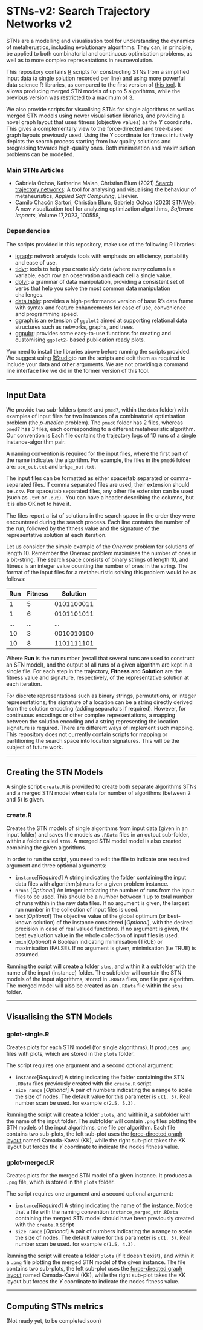 # STNs-v2: Search Trajectory Networks v2

STNs are a modelling and visualisation tool for understanding the dynamics of metaherustics, including evolutionary algorithms. They can, in principle, be applied to both combinatorial and continuous optimisation problems, as well as to more complex representations in neuroevolution.

This repository contains [R](https://cran.r-project.org/) scripts for constructing STNs from a simplified input data (a single solution recorded per line) and using more powerful data science R libraries, as compared to the first version of [this tool](https://github.com/gabro8a/STNs). It allows producing merged STN models of up to 5 algorihtms, while the previous version was restricted to a maximum of 3.

We also provide scripts for visualising STNs for single algorithms as well as merged STN models using newer visualisation libraries, and providing a novel graph layout that uses fitness (objective values) as the *Y* coordinate. This gives a complementary view to the force-directed and tree-based graph layouts previously used. Using the *Y* coordinate for fitness intuitively depicts the search process starting from low quality solutions and progressing towards high-quality ones. Both minimisation and maximisation problems can be modelled.

### Main STNs Articles

- Gabriela Ochoa, Katherine Malan, Christian Blum (2021) [Search trajectory networks](https://doi.org/10.1016/j.asoc.2021.107492): A tool for analysing and visualising the behaviour of metaheuristics, *Applied Soft Computing*, Elsevier.
- Camilo Chacón Sartori, Christian Blum, Gabriela Ochoa (2023) [STNWeb](https://doi.org/10.1016/j.simpa.2023.100558.): A new visualization tool for analyzing optimization algorithms, *Software Impacts*, Volume 17,2023, 100558, 

### Dependencies

The scripts provided in this repository, make use of the following R libraries: 
- [igraph](https://igraph.org/r/): network analysis tools with emphasis on efficiency, portability and ease of use.
- [tidyr](https://tidyr.tidyverse.org/): tools to help you create *tidy* data (where every column is a variable, each row an observation and each cell a single value. 
- [dplyr](https://dplyr.tidyverse.org/):  a grammar of data manipulation, providing a consistent set of verbs that help you solve the most common data manipulation challenges.
- [data.table](https://cran.r-project.org/web/packages/data.table/index.html): provides a high-performance version of base R’s data.frame with syntax and feature enhancements for ease of use, convenience and programming speed.
- [ggraph](https://ggraph.data-imaginist.com/):is an extension of `ggplot2` aimed at supporting relational data structures such as networks, graphs, and trees.
- [ggpubr](https://rpkgs.datanovia.com/ggpubr/): provides some easy-to-use functions for creating and customising `ggplot2`- based publication ready plots.

You need to install the libraries above before running the scripts provided. We suggest using [RStudio](https://posit.co/download/rstudio-desktop/)to run the scripts and edit them as required to include your data and other arguments. We are not providing a command line interface like we did in the former version of this tool.
 

-------------------------------------------------------------------------------------------------------

## Input Data

We provide two sub-folders (`pmed6` and `pmed7`, within the `data` folder) with examples of input files for two instances of a combinatorial optimisation problem (the *p-median* problem).  The `pmed6` folder has 2 files, whereas `pmed7` has 3 files, each corresponding to a different metaheuristic algorithm. Our convention is  Each file contains the trajectory logs of 10 runs of a single instance-algorithm pair.  


A naming convention is required for the input files, where the first part of the name indicates the algorithm. For example, the files in the `pmed6` folder are: `aco_out.txt` and `brkga_out.txt`.

The input files can be formatted as either space/tab separated or comma-separated files. If comma separated files are used, their extension should be .`csv`. For space/tab separated files, any other file extension can be used (such as `.txt` or `.out).` You can have a header describing the columns, but it is also OK not to have it.

The files report a list of solutions in the search space in the order they were encountered during the search process. Each line contains the number of the run, followed by the fitness value and the signature of the representative solution at each iteration.

Let us consider the simple example of the *Onemax* problem for solutions of length 10. Remember the Onemax problem maximises the number of ones in a bit-string. The search space consists of binary strings of length 10, and fitness is an integer value counting the number of ones in the string. The format of the input files for a metaheuristic solving this problem would be as follows: 

| Run  | Fitness | Solution   | 
| ---- | ------- | ---------- | 
| 1    | 5       | 0101100011 | 
| 1    | 6       | 0101101011 | 
| ...  | ...     | ...        | 
| 10   | 3       | 0010010100 | 
| 10   | 8       | 1101111101 | 

Where **Run** is the run number (recall that several runs are used to construct an STN model), and the output of all runs of a given algorithm are kept in a single file. For each step in the trajectory,  **Fitness**  and **Solution** are the fitness value and signature, respectively, of the representative solution at each iteration.

For discrete representations such as binary strings, permutations, or integer representations; the signature of a location can be a string directly derived from the solution encoding (adding separators if required).  However, for continuous encodings or other complex representations, a mapping between the solution encoding and a string representing the location signature is required. There are different ways of implement such mapping. This repository does not currently contain scripts for mapping or partitioning the search space into location signatures. This will be the subject of future work. 

-------------------------------------------------------------------------------------------------------

## Creating the STN Models 

A single script `create.R` is provided to create both separate algorithms STNs and a merged STN model when data for number of algorithms (between 2 and 5) is given. 

### create.R

Creates the STN models of single algorithms from input data (given in an input folder) and saves the models as `.RData` files in an output sub-folder, within a folder called `stns`. A merged STN model model is also created combining the given algorithms.


In order to run the script, you need to edit the file to indicate one required  argument and three optional arguments: 

- `instance`[*Required*] A string indicating the folder containing the input data files with algorithm(s) runs for a given problem instance. 
- `nruns` [*Optional*] An integer indicating the number of runs from the input files to be used. This should be a number between 1 up to total number of runs within in the raw data files. If no argument is given, the largest run number in the collection of input files is used. 
- `best`[*Optional*] The objective value of the global optimum (or best-known solution)  of the instance considered [*Optional*],  with the desired precision in case of real valued functions.  If no argument is given, the best evaluation value in the whole collection of input files is used.
- `bmin`[*Optional*] A Boolean  indicating minimisation (TRUE) or maximisation (FALSE). If no argument is given, minimisation (i.e TRUE) is assumed.


Running the script will create a folder `stns`, and within it a subfolder with the name of the input (instance) folder. The subfolder will contain the STN models of the input algorithms, stored in `.RData` files, one file per algorithm. The merged model will also be created as an `.RData` file within the `stns` folder.

-------------------------------------------------------------------------------------------------
## Visualising the STN Models

### gplot-single.R


Creates plots for each STN model (for single algorithms). It produces `.png` files with plots, which are stored in the `plots` folder. 

The script requires one argument and a second optional argument:


- `instance`[*Required*] A string indicating the folder containing the STN `.RData` files previously created with the `create.R` script
- `size_range` [*Optional*] A pair of numbers indicating the a range to scale the size of nodes. The default value for this parameter is  `c(1, 5)`. Real number scan be used.  for example `c(2.5, 5.3)`.

Running the script will create a folder `plots`, and within it, a subfolder with the name of the input folder. The subfolder will contain `.png` files plotting the STN models of the input algorithms, one file per algorithm. Each file contains two sub-plots, the left sub-plot uses the [force-directed graph layout](https://en.wikipedia.org/wiki/Force-directed_graph_drawing) named  Kamada-Kawai (KK), while the right sub-plot takes the KK layout but forces the *Y* coordinate to indicate the nodes fitness value.


### gplot-merged.R

Creates plots  for the merged STN model of a given instance. It produces a `.png` file, which is stored in the `plots` folder.

The script requires one argument and a second optional argument:

- `instance`[*Required*] A string indicating the name of the instance. Notice that a file with the naming convention `instance_merged_stn.RData` containing the merged STN model should have been previously created with the `create.R` script
- `size_range` [*Optional*] A pair of numbers indicating the a range to scale the size of nodes. The default value for this parameter is  `c(1, 5)`. Real number scan be used.  for example `c(1.5, 4.3)`.

Running the script will create a folder `plots` (if it doesn't exist), and within it a `.png` file plotting the merged STN model of the given instance. The file contains two sub-plots, the left sub-plot uses the [force-directed graph layout](https://en.wikipedia.org/wiki/Force-directed_graph_drawing) named  Kamada-Kawai (KK), while the right sub-plot takes the KK layout but forces the *Y* coordinate to indicate the nodes fitness value.

-------------------------------------------------------------------------------------------------
## Computing STNs metrics

(Not ready yet, to be completed soon)


